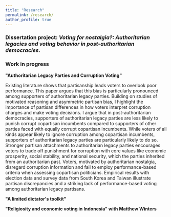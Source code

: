 ```yaml
---
title: "Research"
permalink: /research/
author_profile: true
---
```


### Dissertation project: _Voting for nostalgia?: Authoritarian legacies and voting behavior in post-authoritarian democracies._


### Work in progress

**"Authoritarian Legacy Parties and Corruption Voting"**

Existing literature shows that partisanship leads voters to overlook poor performance. This paper argues that this bias is particularly pronounced among supporters of authoritarian legacy parties. Building on studies of motivated reasoning and asymmetric partisan bias, I highlight the importance of partisan differences in how voters interpret corruption charges and make voting decisions. I argue that in post-authoritarian democracies, supporters of authoritarian legacy parties are less likely to punish corrupt copartisan incumbents compared to supporters of other parties faced with equally corrupt copartisan incumbents. While voters of all kinds appear likely to ignore corruption among copartisan incumbents, supporters of authoritarian legacy parties are particularly likely to do so. Stronger partisan attachments to authoritarian legacy parties encourages voters to trade off punishment for corruption with core values like economic prosperity, social stability, and national security, which the parties inherited from an authoritarian past. Voters, motivated by authoritarian nostalgia, disregard corruption information and fail to employ performance-based criteria when assessing copartisan politicians. Empirical results with election data and survey data from South Korea and Taiwan illustrate partisan discrepancies and a striking lack of performance-based voting among authoritarian legacy partisans.

**"A limited dictator's toolkit"**

**"Religiosity and economic voting in Indonesia" with Matthew Winters**
